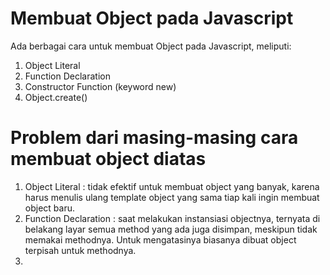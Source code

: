 # Membuat Object pada Javascript

Ada berbagai cara untuk membuat Object pada Javascript, meliputi:

1. Object Literal
2. Function Declaration
3. Constructor Function (keyword new)
4. Object.create()

# Problem dari masing-masing cara membuat object diatas

1. Object Literal : tidak efektif untuk membuat object yang banyak, karena harus menulis ulang template object yang sama tiap kali ingin membuat object baru.
2. Function Declaration : saat melakukan instansiasi objectnya, ternyata di belakang layar semua method yang ada juga disimpan, meskipun tidak memakai methodnya. Untuk mengatasinya biasanya dibuat object terpisah untuk methodnya.
3.
